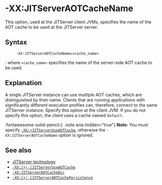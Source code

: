 <!--
* Copyright (c) 2017, 2023 IBM Corp. and others
*
* This program and the accompanying materials are made
* available under the terms of the Eclipse Public License 2.0
* which accompanies this distribution and is available at
* https://www.eclipse.org/legal/epl-2.0/ or the Apache
* License, Version 2.0 which accompanies this distribution and
* is available at https://www.apache.org/licenses/LICENSE-2.0.
*
* This Source Code may also be made available under the
* following Secondary Licenses when the conditions for such
* availability set forth in the Eclipse Public License, v. 2.0
* are satisfied: GNU General Public License, version 2 with
* the GNU Classpath Exception [1] and GNU General Public
* License, version 2 with the OpenJDK Assembly Exception [2].
*
* [1] https://www.gnu.org/software/classpath/license.html
* [2] https://openjdk.org/legal/assembly-exception.html
*
* SPDX-License-Identifier: EPL-2.0 OR Apache-2.0 OR GPL-2.0 WITH
* Classpath-exception-2.0 OR LicenseRef-GPL-2.0 WITH Assembly-exception
-->

# -XX:JITServerAOTCacheName

 This option, used at the JITServer client JVMs, specifies the name of the AOT cache to be used at the JITServer server.

## Syntax

         -XX:JITServerAOTCacheName=<cache_name>

:   where `<cache_name>` specifies the name of the server-side AOT cache to be used.

## Explanation

 A single JITServer instance can use multiple AOT caches, which are distinguished by their name.
 Clients that are running applications with significantly different execution profiles can, therefore, connect to the same JITServer instance.
 Specify this option at the client JVM. If you do not specify this option, the client uses a cache named `default`.

 :fontawesome-solid-pencil:{: .note aria-hidden="true"} **Note:** You must specify [`-XX:+JITServerUseAOTCache`](xxjitserveruseaotcache.md), otherwise the `-XX:JITServerAOTCacheName` option is ignored.

## See also

 - [JITServer technology](jitserver.md)
 - [`-XX:[+|-]JITServerUseAOTCache`](xxjitserveruseaotcache.md)
 - [`-XX:JITServerAOTCacheDir`](xxjitserveraotcachedir.md)
 - [`-XX:[+|-]JITServerAOTCachePersistence`](xxjitserveraotcachepersistence.md)

<!-- ==== END OF TOPIC ==== xxjitserveraotcachename.md ==== -->
